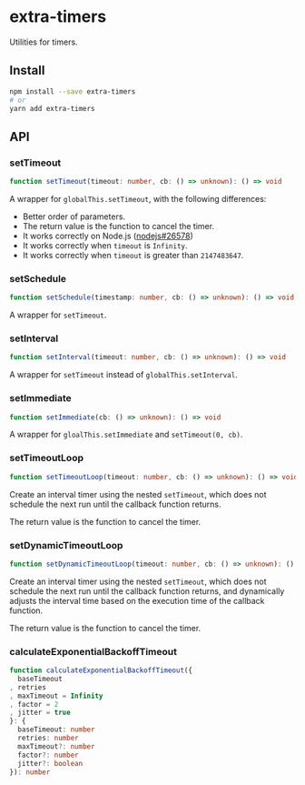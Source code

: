 # extra-timers
Utilities for timers.

## Install
```sh
npm install --save extra-timers
# or
yarn add extra-timers
```

## API
### setTimeout
```ts
function setTimeout(timeout: number, cb: () => unknown): () => void
```

A wrapper for `globalThis.setTimeout`, with the following differences:
- Better order of parameters.
- The return value is the function to cancel the timer.
- It works correctly on Node.js ([nodejs#26578](https://github.com/nodejs/node/issues/26578))
- It works correctly when `timeout` is `Infinity`.
- It works correctly when `timeout` is greater than `2147483647`.

### setSchedule
```ts
function setSchedule(timestamp: number, cb: () => unknown): () => void
```

A wrapper for `setTimeout`.

### setInterval
```ts
function setInterval(timeout: number, cb: () => unknown): () => void
```

A wrapper for `setTimeout` instead of `globalThis.setInterval`.

### setImmediate
```ts
function setImmediate(cb: () => unknown): () => void
```

A wrapper for `gloalThis.setImmediate` and `setTimeout(0, cb)`.

### setTimeoutLoop
```ts
function setTimeoutLoop(timeout: number, cb: () => unknown): () => void
```

Create an interval timer using the nested `setTimeout`,
which does not schedule the next run until the callback function returns.

The return value is the function to cancel the timer.

### setDynamicTimeoutLoop
```ts
function setDynamicTimeoutLoop(timeout: number, cb: () => unknown): () => void
```

Create an interval timer using the nested `setTimeout`,
which does not schedule the next run until the callback function returns,
and dynamically adjusts the interval time based on the execution time of the callback function.

The return value is the function to cancel the timer.

### calculateExponentialBackoffTimeout
```ts
function calculateExponentialBackoffTimeout({
  baseTimeout
, retries
, maxTimeout = Infinity
, factor = 2
, jitter = true
}: {
  baseTimeout: number
  retries: number
  maxTimeout?: number
  factor?: number
  jitter?: boolean
}): number
```
